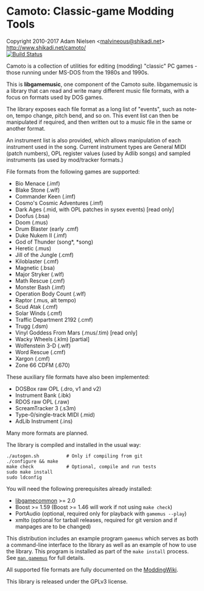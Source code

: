 Camoto: Classic-game Modding Tools
==================================
Copyright 2010-2017 Adam Nielsen <<malvineous@shikadi.net>>  
http://www.shikadi.net/camoto/  
[![Build Status](https://travis-ci.org/Malvineous/libgamemusic.svg?branch=master)](https://travis-ci.org/Malvineous/libgamemusic)

Camoto is a collection of utilities for editing (modding) "classic" PC
games - those running under MS-DOS from the 1980s and 1990s.

This is **libgamemusic**, one component of the Camoto suite.  libgamemusic is a
library that can read and write many different music file formats, with a focus
on formats used by DOS games.

The library exposes each file format as a long list of "events", such as
note-on, tempo change, pitch bend, and so on.  This event list can then be
manipulated if required, and then written out to a music file in the same or
another format.

An instrument list is also provided, which allows manipulation of each
instrument used in the song.  Current instrument types are General MIDI (patch
numbers), OPL register values (used by Adlib songs) and sampled instruments
(as used by mod/tracker formats.)

File formats from the following games are supported:

  * Bio Menace (.imf)
  * Blake Stone (.wlf)
  * Commander Keen (.imf)
  * Cosmo's Cosmic Adventures (.imf)
  * Dark Ages (.mid, with OPL patches in sysex events) [read only]
  * Doofus (.bsa)
  * Doom (.mus)
  * Drum Blaster (early .cmf)
  * Duke Nukem II (.imf)
  * God of Thunder (song*, *song)
  * Heretic (.mus)
  * Jill of the Jungle (.cmf)
  * Kiloblaster (.cmf)
  * Magnetic (.bsa)
  * Major Stryker (.wlf)
  * Math Rescue (.cmf)
  * Monster Bash (.imf)
  * Operation Body Count (.wlf)
  * Raptor (.mus, alt tempo)
  * Scud Atak (.cmf)
  * Solar Winds (.cmf)
  * Traffic Department 2192 (.cmf)
  * Trugg (.dsm)
  * Vinyl Goddess From Mars (.mus/.tim) [read only]
  * Wacky Wheels (.klm) [partial]
  * Wolfenstein 3-D (.wlf)
  * Word Rescue (.cmf)
  * Xargon (.cmf)
  * Zone 66 CDFM (.670)

These auxiliary file formats have also been implemented:

  * DOSBox raw OPL (.dro, v1 and v2)
  * Instrument Bank (.ibk)
  * RDOS raw OPL (.raw)
  * ScreamTracker 3 (.s3m)
  * Type-0/single-track MIDI (.mid)
  * AdLib Instrument (.ins)

Many more formats are planned.

The library is compiled and installed in the usual way:

    ./autogen.sh          # Only if compiling from git
    ./configure && make
    make check            # Optional, compile and run tests
    sudo make install
    sudo ldconfig

You will need the following prerequisites already installed:

  * [libgamecommon](https://github.com/Malvineous/libgamecommon) >= 2.0
  * Boost >= 1.59 (Boost >= 1.46 will work if not using `make check`)
  * PortAudio (optional, required only for playback with `gamemus --play`)
  * xmlto (optional for tarball releases, required for git version and if
    manpages are to be changed)

This distribution includes an example program `gamemus` which serves as both
a command-line interface to the library as well as an example of how to use
the library.  This program is installed as part of the `make install` process.
See [`man gamemus`](http://www.shikadi.net/camoto/manpage/gamemus) for full details.

All supported file formats are fully documented on the
[ModdingWiki](http://www.shikadi.net/moddingwiki/Category:Music_formats).

This library is released under the GPLv3 license.
